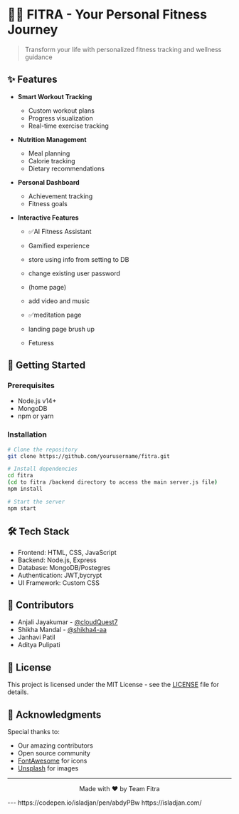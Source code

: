 # 🏃‍♂️ FITRA - Your Personal Fitness Journey

> Transform your life with personalized fitness tracking and wellness guidance

## ✨ Features

- **Smart Workout Tracking** 
  - Custom workout plans
  - Progress visualization
  - Real-time exercise tracking

- **Nutrition Management**
  - Meal planning
  - Calorie tracking
  - Dietary recommendations
 
- **Personal Dashboard**
  - Achievement tracking
  - Fitness goals

- **Interactive Features**
  - ✅AI Fitness Assistant
  - Gamified experience
 
  - store using info from setting to DB
  - change existing user password
  - (home page)
  - add video and music
  - ✅meditation page
  - landing page brush up
  - Feturess
    

## 🚀 Getting Started

### Prerequisites
- Node.js v14+
- MongoDB
- npm or yarn

### Installation

```bash
# Clone the repository
git clone https://github.com/yourusername/fitra.git

# Install dependencies
cd fitra
(cd to fitra /backend directory to access the main server.js file)
npm install

# Start the server
npm start
```

## 🛠️ Tech Stack

- Frontend: HTML, CSS, JavaScript
- Backend: Node.js, Express
- Database: MongoDB/Postegres
- Authentication: JWT,bycrypt
- UI Framework: Custom CSS

## 🤝 Contributors
- Anjali Jayakumar - [@cloudQuest7](https://github.com/cloudQuest7)
- Shikha Mandal - [@shikha4-aa](https://github.com/shikha4-aa)
- Janhavi Patil
- Aditya Pulipati

## 📝 License

This project is licensed under the MIT License - see the [LICENSE](LICENSE) file for details.

## 🌟 Acknowledgments

Special thanks to:
- Our amazing contributors
- Open source community
- [FontAwesome](https://fontawesome.com/) for icons
- [Unsplash](https://unsplash.com/) for images

---
<p align="center">Made with ❤️ by Team Fitra</p>
---
https://codepen.io/isladjan/pen/abdyPBw
https://isladjan.com/ 
